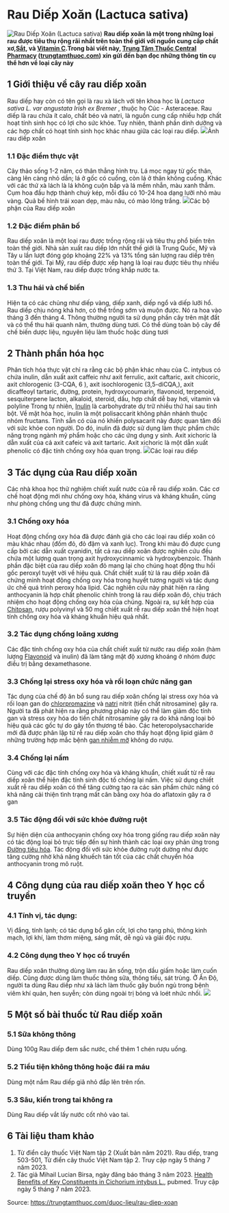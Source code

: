 # Rau Diếp Xoăn (Lactuca sativa)

![Rau Diếp Xoăn \(Lactuca sativa\)](https://trungtamthuoc.com/images/others/rau-diep-xoan-5-5204.jpg)
**Rau diếp xoăn là một trong những loại rau được tiêu thụ rộng rãi nhất trên toàn thế giới với nguồn cung cấp chất xơ,[Sắt](https://trungtamthuoc.com/hoat-chat/sat "Sắt"), và [Vitamin C](https://trungtamthuoc.com/hoat-chat/vitamin-c "Vitamin C").Trong bài viết này, [Trung Tâm Thuốc Central Pharmacy](https://trungtamthuoc.com/ "Trung Tâm Thuốc Central Pharmacy") ([trungtamthuoc.com](https://trungtamthuoc.com/ "trungtamthuoc.com")) xin gửi đến bạn đọc những thông tin cụ thể hơn về loại cây này**
##  1 Giới thiệu về cây rau diếp xoăn
Rau diếp hay còn có tên gọi là rau xà lách với tên khoa học là _Lactuca sativa L. var angustata Irish ex Bremer_ , thuộc họ Cúc - Asteraceae.
Rau diếp là rau chứa ít calo, chất béo và natri, là nguồn cung cấp nhiều hợp chất hoạt tính sinh học có lợi cho sức khỏe. Tuy nhiên, thành phần dinh dưỡng và các hợp chất có hoạt tính sinh học khác nhau giữa các loại rau diếp. 
![](https://trungtamthuoc.com/images/item/rau-diep-xoan-1\(1\).jpg)Ảnh rau diếp xoăn
### 1.1 Đặc điểm thực vật
Cây thảo sống 1-2 năm, có thân thẳng hình trụ. Lá mọc ngay từ gốc thân, càng lên càng nhỏ dần; lá ở gốc có cuống, còn lá ở thân không cuống. Khác với các thứ xà lách là lá không cuộn bắp và lá mềm nhẫn, màu xanh thẫm.
Cụm hoa đầu hợp thành chuỳ kép, mỗi đầu có 10-24 hoa dạng lưỡi nhỏ màu vàng. Quả bế hình trái xoan dẹp, màu nâu, có mào lông trắng.
![](https://trungtamthuoc.com/images/item/rau-diep-xoan-3\(1\).jpg)Các bộ phận của Rau diếp xoăn
### 1.2 Đặc điểm phân bố
Rau diếp xoăn là một loại rau được trồng rộng rãi và tiêu thụ phổ biến trên toàn thế giới. Nhà sản xuất rau diếp lớn nhất thế giới là Trung Quốc, Mỹ và Tây u lần lượt đóng góp khoảng 22% và 13% tổng sản lượng rau diếp trên toàn thế giới. Tại Mỹ, rau diếp được xếp hạng là loại rau được tiêu thụ nhiều thứ 3.
Tại Việt Nam, rau diếp được trồng khắp nước ta.
### 1.3 Thu hái và chế biến
Hiện ta có các chủng như diếp vàng, diếp xanh, diếp ngổ và diếp lưỡi hổ. Rau diếp chịu nóng khá hơn, có thể trồng sớm và muộn được. Nó ra hoa vào tháng 3 đến tháng 4.
Thông thường người ta sử dụng phần cây trên mặt đất và có thể thu hái quanh năm, thường dùng tươi.
Có thể dùng toàn bộ cây để chế biến dược liệu, nguyên liệu làm thuốc hoặc dùng tươi
##  2 Thành phần hóa học
Phân tích hóa thực vật chỉ ra rằng các bộ phận khác nhau của C. intybus có chứa inulin, dẫn xuất axit caffeic như axit ferrulic, axit caftaric, axit chicoric, axit chlorogenic (3-CQA, 6 ), axit isochlorogenic (3,5-diCQA,), axit dicaffeoyl tartaric, đường, protein, hydroxycoumarin, flavonoid, terpenoid, sesquiterpene lacton, alkaloid, steroid, dầu, hợp chất dễ bay hơi, vitamin và polyline
Trong tự nhiên, [Inulin](https://trungtamthuoc.com/hoat-chat/inulin "Inulin") là carbohydrate dự trữ nhiều thứ hai sau tinh bột. Về mặt hóa học, inulin là một polisaccarit không phân nhánh thuộc nhóm fructans. Tính sẵn có của nó khiến polysacarit này được quan tâm đối với sức khỏe con người. Do đó, inulin đã được sử dụng làm thực phẩm chức năng trong ngành mỹ phẩm hoặc cho các ứng dụng y sinh.
Axit xichoric là dẫn xuất của cả axit cafeic và axit tartaric. Axit xichoric là một dẫn xuất phenolic có đặc tính chống oxy hóa quan trọng.
![](https://trungtamthuoc.com/images/item/rau-diep-xoan-2.jpg)Các loại rau diếp
##  3 Tác dụng của Rau diếp xoăn
Các nhà khoa học thử nghiệm chiết xuất nước của rễ rau diếp xoăn. Các cơ chế hoạt động mới như chống oxy hóa, kháng virus và kháng khuẩn, cũng như phòng chống ung thư đã được chứng minh.
### 3.1 Chống oxy hóa
Hoạt động chống oxy hóa đã được đánh giá cho các loại rau diếp xoăn có màu khác nhau (đốm đỏ, đỏ đậm và xanh lục). Trong khi màu đỏ được cung cấp bởi các dẫn xuất cyanidin, tất cả rau diếp xoăn được nghiên cứu đều chứa một lượng quan trọng axit hydroxycinnamic và hydroxybenzoic. Thành phần đặc biệt của rau diếp xoăn đỏ mang lại cho chúng hoạt động thu hồi gốc peroxyl tuyệt vời về hiệu quả.
Chất chiết xuất từ ​​lá rau diếp xoăn đã chứng minh hoạt động chống oxy hóa trong huyết tương người và tác dụng ức chế quá trình peroxy hóa lipid. Các nghiên cứu này phát hiện ra rằng anthocyanin là hợp chất phenolic chính trong lá rau diếp xoăn đỏ, chịu trách nhiệm cho hoạt động chống oxy hóa của chúng.
Ngoài ra, sự kết hợp của [Chitosan](https://trungtamthuoc.com/hoat-chat/chitosan "Chitosan"), rượu polyvinyl và 50 mg chiết xuất rễ rau diếp xoăn thể hiện hoạt tính chống oxy hóa và kháng khuẩn hiệu quả nhất. 
### 3.2 Tác dụng chống loãng xương
Các đặc tính chống oxy hóa của chất chiết xuất từ ​​nước rau diếp xoăn (hàm lượng [Flavonoid](https://trungtamthuoc.com/hoat-chat/flavonoid "Flavonoid") và inulin) đã làm tăng mật độ xương khoáng ở nhóm được điều trị bằng dexamethasone.
### 3.3 Chống lại stress oxy hóa và rối loạn chức năng gan
Tác dụng của chế độ ăn bổ sung rau diếp xoăn chống lại stress oxy hóa và rối loạn gan do [chlorpromazine](https://trungtamthuoc.com/hoat-chat/chlorpromazine "chlorpromazine") và [natri](https://trungtamthuoc.com/hoat-chat/natri "natri") nitrit (tiền chất nitrosamine) gây ra. Người ta đã phát hiện ra rằng phương pháp này có thể làm giảm độc tính gan và stress oxy hóa do tiền chất nitrosamine gây ra do khả năng loại bỏ hiệu quả các gốc tự do gây tổn thương tế bào.
Các heteropolysaccharide mới đã được phân lập từ rễ rau diếp xoăn cho thấy hoạt động lipid giảm ở những trường hợp mắc bệnh [gan nhiễm mỡ](https://trungtamthuoc.com/bai-viet/gan-nhiem-mo-do-thuoc-va-chat-doc-hoa-hoc "gan nhiễm mỡ") không do rượu.
### 3.4 Chống lại nấm
Cùng với các đặc tính chống oxy hóa và kháng khuẩn, chiết xuất từ ​​rễ rau diếp xoăn thể hiện đặc tính sinh độc tố chống lại nấm. Việc sử dụng chiết xuất rễ rau diếp xoăn có thể tăng cường tạo ra các sản phẩm chức năng có khả năng cải thiện tình trạng mất cân bằng oxy hóa do aflatoxin gây ra ở gan
### 3.5 Tác động đối với sức khỏe đường ruột
Sự hiện diện của anthocyanin chống oxy hóa trong giống rau diếp xoăn này có tác động loại bỏ trực tiếp đến sự hình thành các loại oxy phản ứng trong [Đường tiêu hóa](https://trungtamthuoc.com/thuoc-tieu-hoa "Đường tiêu hóa"). Tác động đối với sức khỏe đường ruột dường như được tăng cường nhờ khả năng khuếch tán tốt của các chất chuyển hóa anthocyanin trong mô ruột.
##  4 Công dụng của rau diếp xoăn theo Y học cổ truyền
### 4.1 Tính vị, tác dụng: 
Vị đắng, tính lạnh; có tác dụng bổ gân cốt, lợi cho tạng phủ, thông kinh mạch, lợi khí, làm thơm miệng, sáng mắt, dễ ngủ và giải độc rượu.
### 4.2 Công dụng theo Y học cổ truyền
Rau diếp xoăn thường dùng làm rau ăn sống, trộn dầu giấm hoặc làm cuốn diếp. Cũng được dùng làm thuốc thông sữa, thông tiểu, sát trùng.
Ở Ấn Độ, người ta dùng Rau diếp như xà lách làm thuốc gây buồn ngủ trong bệnh viêm khí quản, hen suyễn; còn dùng ngoài trị bỏng và loét nhức nhối.
![](https://trungtamthuoc.com/images/item/rau-diep-xoan-4.jpg)
##  5 Một số bài thuốc từ Rau diếp xoăn
### 5.1 Sữa không thông
Dùng 100g Rau diếp đem sắc nước, chế thêm 1 chén rượu uống.
### 5.2 Tiểu tiện không thông hoặc đái ra máu
Dùng một nắm Rau diếp giã nhỏ đắp lên trên rốn.
### 5.3 Sâu, kiến trong tai không ra
Dùng Rau diếp vắt lấy nước cốt nhỏ vào tai.
##  6 Tài liệu tham khảo
  1. Từ điển cây thuốc Việt Nam tập 2 (Xuất bản năm 2021). Rau diếp, trang 503-501, Từ điển cây thuốc Việt Nam tập 2. Truy cập ngày 5 tháng 7 năm 2023.
  2. Tác giả Mihail Lucian Birsa, ngày đăng báo tháng 3 năm 2023. [Health Benefits of Key Constituents in Cichorium intybus L.](https://www.ncbi.nlm.nih.gov/pmc/articles/PMC10058675/#sec3-nutrients-15-01322title), pubmed. Truy cập ngày 5 tháng 7 năm 2023.




Source: https://trungtamthuoc.com/duoc-lieu/rau-diep-xoan